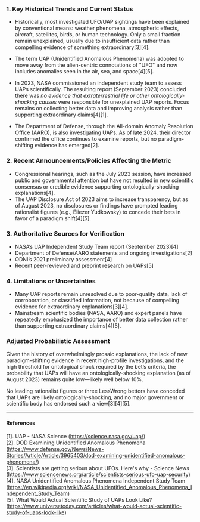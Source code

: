 ### 1. Key Historical Trends and Current Status

- Historically, most investigated UFO/UAP sightings have been explained by conventional means: weather phenomena, atmospheric effects, aircraft, satellites, birds, or human technology. Only a small fraction remain unexplained, usually due to insufficient data rather than compelling evidence of something extraordinary[3][4].
- The term UAP (Unidentified Anomalous Phenomena) was adopted to move away from the alien-centric connotations of "UFO" and now includes anomalies seen in the air, sea, and space[4][5].

- In 2023, NASA commissioned an independent study team to assess UAPs scientifically. The resulting report (September 2023) concluded there was *no evidence that extraterrestrial life or other ontologically-shocking causes* were responsible for unexplained UAP reports. Focus remains on collecting better data and improving analysis rather than supporting extraordinary claims[4][1].

- The Department of Defense, through the All-domain Anomaly Resolution Office (AARO), is also investigating UAPs. As of late 2024, their director confirmed the office continues to examine reports, but no paradigm-shifting evidence has emerged[2].

### 2. Recent Announcements/Policies Affecting the Metric

- Congressional hearings, such as the July 2023 session, have increased public and governmental attention but have not resulted in new scientific consensus or credible evidence supporting ontologically-shocking explanations[4].
- The UAP Disclosure Act of 2023 aims to increase transparency, but as of August 2023, no disclosures or findings have prompted leading rationalist figures (e.g., Eliezer Yudkowsky) to concede their bets in favor of a paradigm shift[4][5].

### 3. Authoritative Sources for Verification

- NASA’s UAP Independent Study Team report (September 2023)[4]
- Department of Defense/AARO statements and ongoing investigations[2]
- ODNI’s 2021 preliminary assessment[4]
- Recent peer-reviewed and preprint research on UAPs[5]

### 4. Limitations or Uncertainties

- Many UAP reports remain unresolved due to poor-quality data, lack of corroboration, or classified information, not because of compelling evidence for extraordinary explanations[3][4].
- Mainstream scientific bodies (NASA, AARO) and expert panels have repeatedly emphasized the importance of better data collection rather than supporting extraordinary claims[4][5].

### Adjusted Probabilistic Assessment

Given the history of overwhelmingly prosaic explanations, the lack of new paradigm-shifting evidence in recent high-profile investigations, and the high threshold for ontological shock required by the bet’s criteria, the probability that UAPs will have an ontologically-shocking explanation (as of August 2023) remains quite low—likely well below 10%.

No leading rationalist figures or three LessWrong bettors have conceded that UAPs are likely ontologically-shocking, and no major government or scientific body has endorsed such a view[3][4][5].

---

#### References

[1]. UAP - NASA Science (https://science.nasa.gov/uap/)  
[2]. DOD Examining Unidentified Anomalous Phenomena (https://www.defense.gov/News/News-Stories/Article/Article/3965403/dod-examining-unidentified-anomalous-phenomena/)  
[3]. Scientists are getting serious about UFOs. Here's why - Science News (https://www.sciencenews.org/article/scientists-serious-ufo-uap-security)  
[4]. NASA Unidentified Anomalous Phenomena Independent Study Team (https://en.wikipedia.org/wiki/NASA_Unidentified_Anomalous_Phenomena_Independent_Study_Team)  
[5]. What Would Actual Scientific Study of UAPs Look Like? (https://www.universetoday.com/articles/what-would-actual-scientific-study-of-uaps-look-like)